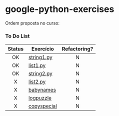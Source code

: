# google-python-exercises

Ordem proposta no curso: 
### To Do List
| Status 	| Exercício   	| Refactoring? 	|
|:------:	|-------------	|:------------:	|
|   OK   	| [string1.py](./basic/string1.py)  	|       N      	|
|   OK   	| [list1.py](./basic/list1.py)    	|       N      	|
|   OK   	| [string2.py](./basic/string2.py)  	|       N      	|
|    X   	| [list2.py](./basic/list2.py)    	|       N      	|
|    X   	| [babynames](./babynames)   	|       N      	|
|    X   	| [logpuzzle](./logpuzzle)   	|       N      	|
|    X   	| [copyspecial](./copyspecial) 	|       N      	|
